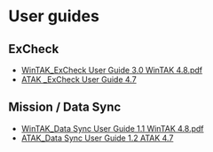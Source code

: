# User guides
## ExCheck
- [WinTAK_ExCheck User Guide 3.0 WinTAK 4.8.pdf](https://github.com/FreeTAKTeam/FreeTAKServer-User-Docs/files/11017759/WinTAK_ExCheck.User.Guide.3.0.WinTAK.4.8.pdf)
- [ATAK _ExCheck User Guide 4.7](https://github.com/FreeTAKTeam/FreeTAKServer-User-Docs/blob/main/docs/docs/tools/Manuals/ATAK_ExCheck%20User%20Guide%201.1%20ATAK%204.8.pdf)
## Mission / Data Sync
- [WinTAK_Data Sync User Guide 1.1 WinTAK 4.8.pdf](https://github.com/FreeTAKTeam/FreeTAKServer-User-Docs/files/11017760/WinTAK_Data.Sync.User.Guide.1.1.WinTAK.4.8.pdf)
- [ATAK_Data Sync User Guide 1.2 ATAK 4.7](https://github.com/FreeTAKTeam/FreeTAKServer-User-Docs/blob/main/docs/docs/tools/Manuals/ATAK_Data%20Sync%20User%20Guide%20Version%201.3%20ATAK%204.8.pdf)
